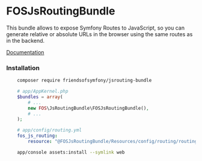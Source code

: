 # FOSJsRoutingBundle

This bundle allows to expose Symfony Routes to JavaScript, so you can generate
relative or absolute URLs in the browser using the same routes as in the backend.

[Documentation](https://symfony.com/doc/master/bundles/FOSJsRoutingBundle/index.html)

### Installation

```bash
    composer require friendsofsymfony/jsrouting-bundle
```

```php
    # app/AppKernel.php
    $bundles = array(
        # ...
        new FOS\JsRoutingBundle\FOSJsRoutingBundle(),
        # ...
    );
```

```yaml
    # app/config/routing.yml
    fos_js_routing:
        resource: "@FOSJsRoutingBundle/Resources/config/routing/routing.xml"
```

```bash
    app/console assets:install --symlink web
```

